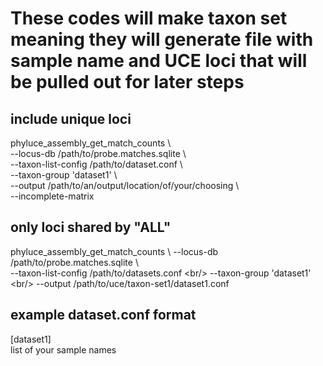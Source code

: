 # These codes will make taxon set meaning they will generate file with sample name and UCE loci that will be pulled out for later steps

## include unique loci

phyluce_assembly_get_match_counts \\<br/>
    --locus-db /path/to/probe.matches.sqlite \\<br/>
    --taxon-list-config /path/to/dataset.conf \\<br/>
    --taxon-group 'dataset1' \\<br/>
    --output /path/to/an/output/location/of/your/choosing \\<br/>
    --incomplete-matrix<br/>


## only loci shared by "ALL" 
phyluce_assembly_get_match_counts \\
    --locus-db /path/to/probe.matches.sqlite \\<br/>
    --taxon-list-config /path/to/datasets.conf \<br/>
    --taxon-group 'dataset1' \<br/>
    --output /path/to/uce/taxon-set1/dataset1.conf<br/>


## example dataset.conf format

[dataset1]<br/>
list of your sample names
